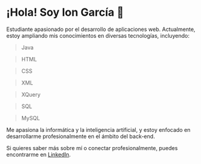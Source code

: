 # ¡Hola! Soy Ion García 👋

Estudiante apasionado por el desarrollo de aplicaciones web. Actualmente, estoy ampliando mis conocimientos en diversas tecnologías, incluyendo:

>Java

>HTML

>CSS

>XML

>XQuery

>SQL

>MySQL

Me apasiona la informática y la inteligencia artificial, y estoy enfocado en desarrollarme profesionalmente en el ámbito del back-end.

Si quieres saber más sobre mí o conectar profesionalmente, puedes encontrarme en [LinkedIn](https://www.linkedin.com/in/ion-garc%C3%ADa-rodr%C3%ADguez-b278502b4/).
